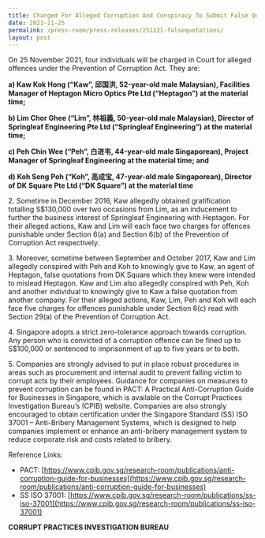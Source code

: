 ```yaml
---
title: Charged For Alleged Corruption And Conspiracy To Submit False Quotations
date: 2021-11-25
permalink: /press-room/press-releases/251121-falsequotations/
layout: post
---
```

On 25 November 2021, four individuals will be charged in Court for alleged offences under the Prevention of Corruption Act. They are:

**a)	Kaw Kok Hong (“Kaw”, 邱国洪, 52-year-old male Malaysian), Facilities Manager of Heptagon Micro Optics Pte Ltd (“Heptagon”) at the material time;**

**b)	Lim Chor Ghee (“Lim”, 林祖義, 50-year-old male Malaysian), Director of Springleaf Engineering Pte Ltd (“Springleaf Engineering”) at the material time;**

**c)	Peh Chin Wee (“Peh”, 白进韦, 44-year-old male Singaporean), Project Manager of Springleaf Engineering at the material time; and**

**d)	Koh Seng Poh (“Koh”, 高成宝, 47-year-old male Singaporean), Director of DK Square Pte Ltd (“DK Square”) at the material time**

2\. Sometime in December 2016, Kaw allegedly obtained gratification totalling S$130,000 over two occasions from Lim, as an inducement to further the business interest of Springleaf Engineering with Heptagon. For their alleged actions, Kaw and Lim will each face two charges for offences punishable under Section 6(a) and Section 6(b) of the Prevention of Corruption Act respectively.

3\.	Moreover, sometime between September and October 2017, Kaw and Lim allegedly conspired with Peh and Koh to knowingly give to Kaw, an agent of Heptagon, false quotations from DK Square which they knew were intended to mislead Heptagon. Kaw and Lim also allegedly conspired with Peh, Koh and another individual to knowingly give to Kaw a false quotation from another company. For their alleged actions, Kaw, Lim, Peh and Koh will each face five charges for offences punishable under Section 6(c) read with Section 29(a) of the Prevention of Corruption Act.

4\.	Singapore adopts a strict zero-tolerance approach towards corruption. Any person who is convicted of a corruption offence can be fined up to S$100,000 or sentenced to imprisonment of up to five years or to both. 

5\.	Companies are strongly advised to put in place robust procedures in areas such as procurement and internal audit to prevent falling victim to corrupt acts by their employees. Guidance for companies on measures to prevent corruption can be found in PACT: A Practical Anti-Corruption Guide for Businesses in Singapore, which is available on the Corrupt Practices Investigation Bureau’s (CPIB) website. Companies are also strongly encouraged to obtain certification under the Singapore Standard (SS) ISO 37001 – Anti-Bribery Management Systems, which is designed to help companies implement or enhance an anti-bribery management system to reduce corporate risk and costs related to bribery.

Reference Links:
* PACT: [https://www.cpib.gov.sg/research-room/publications/anti-corruption-guide-for-businesses](https://www.cpib.gov.sg/research-room/publications/anti-corruption-guide-for-businesses)
* SS ISO 37001: [https://www.cpib.gov.sg/research-room/publications/ss-iso-37001](https://www.cpib.gov.sg/research-room/publications/ss-iso-37001)


**CORRUPT PRACTICES INVESTIGATION BUREAU**